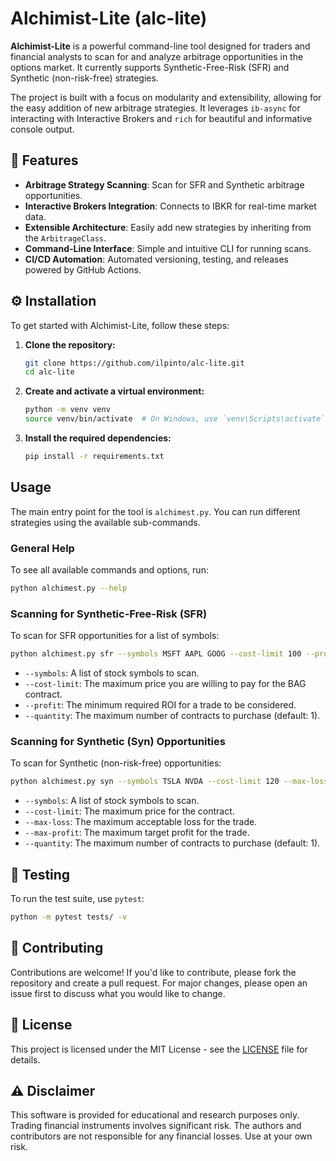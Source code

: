 # Alchimist-Lite (alc-lite)

**Alchimist-Lite** is a powerful command-line tool designed for traders and financial analysts to scan for and analyze arbitrage opportunities in the options market. It currently supports Synthetic-Free-Risk (SFR) and Synthetic (non-risk-free) strategies.

The project is built with a focus on modularity and extensibility, allowing for the easy addition of new arbitrage strategies. It leverages `ib-async` for interacting with Interactive Brokers and `rich` for beautiful and informative console output.

## 🚀 Features

- **Arbitrage Strategy Scanning**: Scan for SFR and Synthetic arbitrage opportunities.
- **Interactive Brokers Integration**: Connects to IBKR for real-time market data.
- **Extensible Architecture**: Easily add new strategies by inheriting from the `ArbitrageClass`.
- **Command-Line Interface**: Simple and intuitive CLI for running scans.
- **CI/CD Automation**: Automated versioning, testing, and releases powered by GitHub Actions.

## ⚙️ Installation

To get started with Alchimist-Lite, follow these steps:

1.  **Clone the repository:**
    ```bash
    git clone https://github.com/ilpinto/alc-lite.git
    cd alc-lite
    ```
2.  **Create and activate a virtual environment:**
    ```bash
    python -m venv venv
    source venv/bin/activate  # On Windows, use `venv\Scripts\activate`
    ```
3.  **Install the required dependencies:**
    ```bash
    pip install -r requirements.txt
    ```

## Usage

The main entry point for the tool is `alchimest.py`. You can run different strategies using the available sub-commands.

### General Help
To see all available commands and options, run:
```bash
python alchimest.py --help
```

### Scanning for Synthetic-Free-Risk (SFR)
To scan for SFR opportunities for a list of symbols:
```bash
python alchimest.py sfr --symbols MSFT AAPL GOOG --cost-limit 100 --profit 0.75 --quantity 2
```
- `--symbols`: A list of stock symbols to scan.
- `--cost-limit`: The maximum price you are willing to pay for the BAG contract.
- `--profit`: The minimum required ROI for a trade to be considered.
- `--quantity`: The maximum number of contracts to purchase (default: 1).

### Scanning for Synthetic (Syn) Opportunities
To scan for Synthetic (non-risk-free) opportunities:
```bash
python alchimest.py syn --symbols TSLA NVDA --cost-limit 120 --max-loss 50 --max-profit 100 --quantity 3
```
- `--symbols`: A list of stock symbols to scan.
- `--cost-limit`: The maximum price for the contract.
- `--max-loss`: The maximum acceptable loss for the trade.
- `--max-profit`: The maximum target profit for the trade.
- `--quantity`: The maximum number of contracts to purchase (default: 1).

## 🧪 Testing

To run the test suite, use `pytest`:
```bash
python -m pytest tests/ -v
```

## 🤝 Contributing

Contributions are welcome! If you'd like to contribute, please fork the repository and create a pull request. For major changes, please open an issue first to discuss what you would like to change.

## 📜 License

This project is licensed under the MIT License - see the [LICENSE](LICENSE) file for details.

## ⚠️ Disclaimer

This software is provided for educational and research purposes only. Trading financial instruments involves significant risk. The authors and contributors are not responsible for any financial losses. Use at your own risk.
